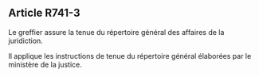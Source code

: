 Article R741-3
----
Le greffier assure la tenue du répertoire général des affaires de la
juridiction.

Il applique les instructions de tenue du répertoire général élaborées par le
ministère de la justice.
